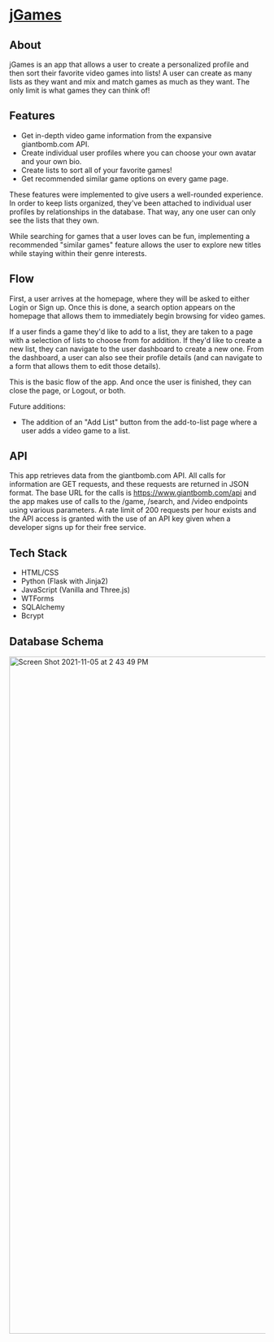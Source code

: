 # [jGames](https://jgames-capstone.herokuapp.com/)

## About

jGames is an app that allows a user to create a personalized profile and then sort their favorite video games into lists! A user can create as many lists as they want and mix and match games as much as they want. The only limit is what games they can think of!

## Features

- Get in-depth video game information from the expansive giantbomb.com API.
- Create individual user profiles where you can choose your own avatar and your own bio.
- Create lists to sort all of your favorite games!
- Get recommended similar game options on every game page.

These features were implemented to give users a well-rounded experience. In order to keep lists organized, they've been attached to individual user profiles by relationships in the database. That way, any one user can only see the lists that they own. 

While searching for games that a user loves can be fun, implementing a recommended "similar games" feature allows the user to explore new titles while staying within their genre interests.

## Flow

First, a user arrives at the homepage, where they will be asked to either Login or Sign up. Once this is done, a search option appears on the homepage that allows them to immediately begin browsing for video games.

If a user finds a game they'd like to add to a list, they are taken to a page with a selection of lists to choose from for addition. If they'd like to create a new list, they can navigate to the user dashboard to create a new one. From the dashboard, a user can also see their profile details (and can navigate to a form that allows them to edit those details).

This is the basic flow of the app. And once the user is finished, they can close the page, or Logout, or both.

Future additions:

- The addition of an "Add List" button from the add-to-list page where a user adds a video game to a list.

## API

This app retrieves data from the giantbomb.com API. All calls for information are GET requests, and these requests are returned in JSON format. The base URL for the calls is https://www.giantbomb.com/api and the app makes use of calls to the /game, /search, and /video endpoints using various parameters. A rate limit of 200 requests per hour exists and the API access is granted with the use of an API key given when a developer signs up for their free service.

## Tech Stack

- HTML/CSS
- Python (Flask with Jinja2)
- JavaScript (Vanilla and Three.js)
- WTForms
- SQLAlchemy
- Bcrypt

## Database Schema

<img width="1333" alt="Screen Shot 2021-11-05 at 2 43 49 PM" src="https://user-images.githubusercontent.com/86806337/140562679-d09e6e92-86ab-4baf-9c72-e8bc1b3f6348.png">

